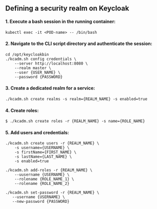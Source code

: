 ## Defining a security realm on Keycloak 

#### 1. Execute a bash session in the running container: 
```
kubectl exec -it <POD-name> -- /bin/bash
```

#### 2. Navigate to the CLI script directory and authenticate the session: 
```
cd /opt/keycloakbin
./kcadm.sh config credentials \
    --server http://localhost:8080 \
    --realm master \
    --user {USER_NAME} \
    --password {PASSWORD}
```

#### 3. Create a dedicated realm for a service:
```
./kcadm.sh create realms -s realm={REALM_NAME} -s enabled=true
```

#### 4. Create roles: 
```
$ ./kcadm.sh create roles -r {REALM_NAME} -s name={ROLE_NAME}
```

#### 5. Add users and credentials:
```
./kcadm.sh create users -r {REALM_NAME} \
    -s username={USERNAME} \
    -s firstName={FIRST_NAME} \
    -s lastName={LAST_NAME} \
    -s enabled=true
 
./kcadm.sh add-roles -r {REALM_NAME} \
    --uusername {USERNAME} \
    --rolename {ROLE_NAME_1} \
    --rolename {ROLE_NAME_2}
    
./kcadm.sh set-password -r {REALM_NAME} \
   --username {USERNAME} \
   --new-password {PASSWORD}
```

